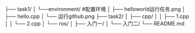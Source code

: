 ├── task1/
│   └──environment/         #配置环境
│       ├── helloworld运行任务.png
│       ├── hello.cpp
│       └── 运行github.png
├── task2/
│   ├── cpp/
│   │   ├── 1.cpp
│   │   └── 2.cpp
│   └── ros/
│       ├── 入门一/
│       └── 入门二/
└── README.md
